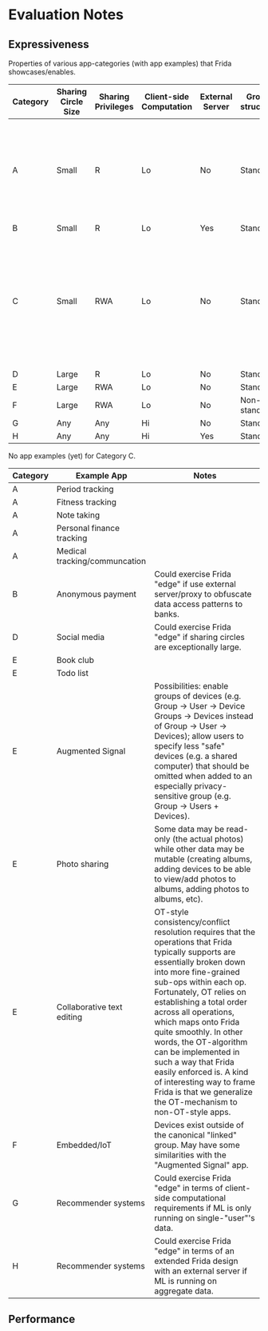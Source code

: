 # Evaluation Notes

## Expressiveness

Properties of various app-categories (with app examples) that Frida showcases/enables.

| Category | Sharing Circle Size | Sharing Privileges | Client-side Computation | External Server | Group structure | Notes |
| --- | --- | --- | --- | --- | --- | --- |
| A | Small | R | Lo | No | Standard | Want to show that the privacy reqs for disjoint users (those that largely don't share data) are the same as those for users that do share data. |
| B | Small | R | Lo | Yes | Standard |  |
| C | Small | RWA | Lo | No | Standard | Maybe not necessary/useful if already have category w larger sharing circles that requires the same sharing privs (larger sharing circles are a superset of smaller sharing circles). |
| D | Large | R | Lo | No | Standard |  |
| E | Large | RWA | Lo | No | Standard |  |
| F | Large | RWA | Lo | No | Non-standard |  |
| G | Any | Any | Hi | No | Standard |  |
| H | Any | Any | Hi | Yes | Standard |  |

No app examples (yet) for Category C.

| Category | Example App | Notes |
| --- | --- | --- |
| A | Period tracking |  |
| A | Fitness tracking |  |
| A | Note taking |  |
| A | Personal finance tracking |  |
| A | Medical tracking/communcation |  |
| B | Anonymous payment | Could exercise Frida "edge" if use external server/proxy to obfuscate data access patterns to banks. |
| D | Social media | Could exercise Frida "edge" if sharing circles are exceptionally large. |
| E | Book club |  |
| E | Todo list |  |
| E | Augmented Signal | Possibilities: enable groups of devices (e.g. Group -> User -> Device Groups -> Devices instead of Group -> User -> Devices); allow users to specify less "safe" devices (e.g. a shared computer) that should be omitted when added to an especially privacy-sensitive group (e.g. Group -> Users + Devices). |
| E | Photo sharing | Some data may be read-only (the actual photos) while other data may be mutable (creating albums, adding devices to be able to view/add photos to albums, adding photos to albums, etc). |
| E | Collaborative text editing | OT-style consistency/conflict resolution requires that the operations that Frida typically supports are essentially broken down into more fine-grained sub-ops within each op. Fortunately, OT relies on establishing a total order across all operations, which maps onto Frida quite smoothly. In other words, the OT-algorithm can be implemented in such a way that Frida easily enforced is. A kind of interesting way to frame Frida is that we generalize the OT-mechanism to non-OT-style apps. |
| F | Embedded/IoT | Devices exist outside of the canonical "linked" group. May have some similarities with the "Augmented Signal" app. |
| G | Recommender systems | Could exercise Frida "edge" in terms of client-side computational requirements if ML is only running on single-"user"'s data. |
| H | Recommender systems | Could exercise Frida "edge" in terms of an extended Frida design with an external server if ML is running on aggregate data. |

## Performance

